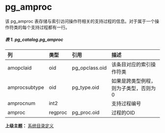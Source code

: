 # pg\_amproc

该 pg\_amproc 表存储与索引访问操作符相关的支持过程的信息。对于属于一个操作符类的每个支持过程都有一行。

##### 表 1. pg\_catalog.pg\_amproc

| 列 | 类型 | 引用 | 描述 |
| :--- | :--- | :--- | :--- |
| amopclaid | oid | pg\_opclass.oid | 该条目对应的索引操作符类 |
| amprocsubtype | oid | pg\_type.oid | 如果是跨类型例程，则为子类型，否则为0 |
| amprocnum | int2 |  | 支持过程编号 |
| amproc | regproc | pg\_proc.oid | 过程的OID |

**上级主题：** [系统目录定义](./README.md)
